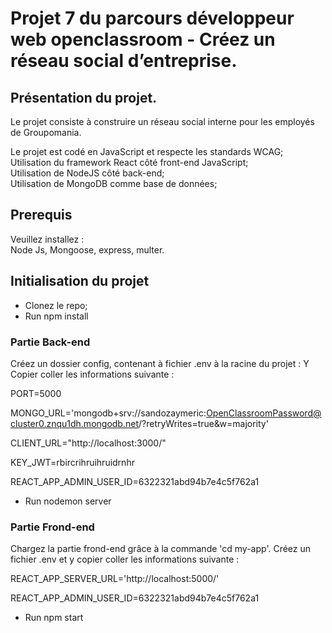 # Projet 7 du parcours développeur web openclassroom - Créez un réseau social d’entreprise.

## Présentation du projet. 
Le projet consiste à construire un réseau social interne pour les employés de Groupomania.

Le projet est codé en JavaScript et respecte les standards WCAG;  
Utilisation du framework React côté front-end JavaScript;  
Utilisation de NodeJS côté back-end;  
Utilisation de MongoDB comme base de données;  

## Prerequis
Veuillez installez :   
Node Js, Mongoose, express, multer.  

## Initialisation du projet

- Clonez le repo;
- Run npm install


### Partie Back-end
Créez un dossier config, contenant à fichier .env à la racine du projet : 
Y Copier coller les informations suivante : 

PORT=5000

MONGO_URL='mongodb+srv://sandozaymeric:OpenClassroomPassword@cluster0.znqu1dh.mongodb.net/?retryWrites=true&w=majority'

CLIENT_URL="http://localhost:3000/"

KEY_JWT=rbircrihruihruidrnhr

REACT_APP_ADMIN_USER_ID=6322321abd94b7e4c5f762a1


- Run nodemon server 

### Partie Frond-end
Chargez la partie frond-end grâce à la commande 'cd my-app'. 
Créez un fichier .env et y copier coller les informations suivante :

REACT_APP_SERVER_URL='http://localhost:5000/'

REACT_APP_ADMIN_USER_ID=6322321abd94b7e4c5f762a1

- Run npm start 







